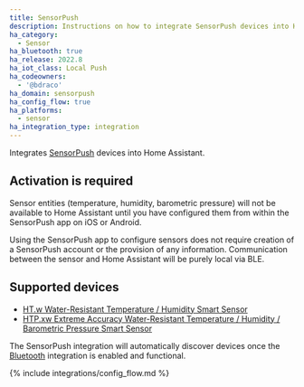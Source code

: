 ```yaml
---
title: SensorPush
description: Instructions on how to integrate SensorPush devices into Home Assistant.
ha_category:
  - Sensor
ha_bluetooth: true
ha_release: 2022.8
ha_iot_class: Local Push
ha_codeowners:
  - '@bdraco'
ha_domain: sensorpush
ha_config_flow: true
ha_platforms:
  - sensor
ha_integration_type: integration
---
```


Integrates [SensorPush](https://www.sensorpush.com/) devices into Home Assistant.

## Activation is required
Sensor entities (temperature, humidity, barometric pressure) will not be available to Home Assistant until you have configured them from within the SensorPush app on iOS or Android.  

Using the SensorPush app to configure sensors does not require creation of a SensorPush account or the provision of any information. Communication between the sensor and Home Assistant will be purely local via BLE.

## Supported devices

- [HT.w Water-Resistant Temperature / Humidity Smart Sensor](https://www.sensorpush.com/products/p/ht-w)
- [HTP.xw Extreme Accuracy Water-Resistant Temperature / Humidity / Barometric Pressure Smart Sensor](https://www.sensorpush.com/products/p/htp-xw)

The SensorPush integration will automatically discover devices once the [Bluetooth](/integrations/bluetooth) integration is enabled and functional.

{% include integrations/config_flow.md %}
